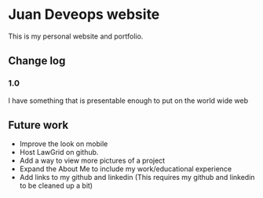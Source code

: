 # Juan Deveops website

This is my personal website and portfolio.

## Change log

### 1.0
I have something that is presentable enough to put on the world wide web

## Future work

* Improve the look on mobile
* Host LawGrid on github.
* Add a way to view more pictures of a project
* Expand the About Me to include my work/educational experience
* Add links to my github and linkedin (This requires my github and linkedin to be cleaned up a bit)